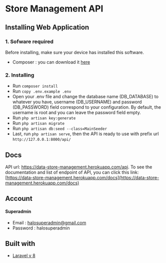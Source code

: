 # Store Management API

## Installing Web Application
### 1. Sofware required
Before installing, make sure your device has installed this software.
* Composer : you can download it [here](https://getcomposer.org/)

### 2. Installing
* Run `composer install`
* Run `copy .env.example .env`
* Open your .env file and change the database name (DB_DATABASE) to whatever you have, username (DB_USERNAME) and password (DB_PASSWORD) field correspond to your configuration.
By default, the username is root and you can leave the password field empty.
* Run `php artisan key:generate`
* Run `php artisan migrate`
* Run `php artisan db:seed --class=MainSeeder`
* Last, run `php artisan serve`, then the API is ready to use with prefix url `http://127.0.0.1:8000/api/`

## Docs
API url: https://data-store-management.herokuapp.com/api. 
To see the documentation and list of endpoint of API, you can click this link: [https://data-store-management.herokuapp.com/docs](https://data-store-management.herokuapp.com/docs)

## Account
#### Superadmin
* Email : halosuperadmin@gmail.com
* Password : halosuperadmin

## Built with
* [Laravel v 8](https://laravel.com/docs/8.x)
